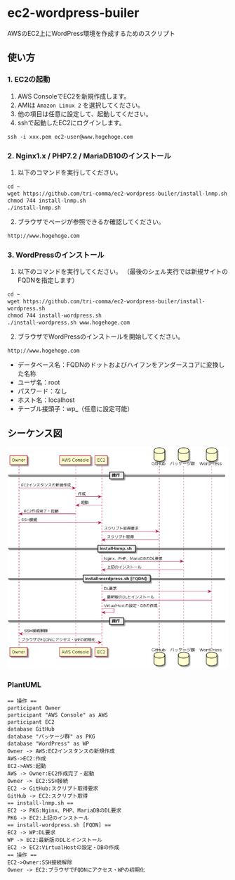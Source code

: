 # ec2-wordpress-builer
AWSのEC2上にWordPress環境を作成するためのスクリプト

## 使い方

### 1. EC2の起動

1. AWS ConsoleでEC2を新規作成します。
1. AMIは `Amazon Linux 2` を選択してください。
1. 他の項目は任意に設定して、起動してください。
1. sshで起動したEC2にログインします。
```
ssh -i xxx.pem ec2-user@www.hogehoge.com
```

### 2. Nginx1.x / PHP7.2 / MariaDB10のインストール

1. 以下のコマンドを実行してください。
```
cd ~
wget https://github.com/tri-comma/ec2-wordpress-builer/install-lnmp.sh
chmod 744 install-lnmp.sh
./install-lnmp.sh
```
2. ブラウザでページが参照できるか確認してください。
```
http://www.hogehoge.com
```

### 3. WordPressのインストール

1. 以下のコマンドを実行してください。
（最後のシェル実行では新規サイトのFQDNを指定します）
```
cd ~
wget https://github.com/tri-comma/ec2-wordpress-builer/install-wordpress.sh
chmod 744 install-wordpress.sh
./install-wordpress.sh www.hogehoge.com
```
2. ブラウザでWordPressのインストールを開始してください。
```
http://www.hogehoge.com
```
- データベース名：FQDNのドットおよびハイフンをアンダースコアに変換した名称
- ユーザ名：root
- パスワード：なし
- ホスト名：localhost
- テーブル接頭子：wp_（任意に設定可能）

## シーケンス図

![図](Sequence_Diagram.png)

### PlantUML

```
== 操作 ==
participant Owner
participant "AWS Console" as AWS
participant EC2
database GitHub
database "パッケージ群" as PKG
database "WordPress" as WP
Owner -> AWS:EC2インスタンスの新規作成
AWS->EC2:作成
EC2->AWS:起動
AWS -> Owner:EC2作成完了・起動
Owner -> EC2:SSH接続
EC2 -> GitHub:スクリプト取得要求
GitHub -> EC2:スクリプト取得
== install-lnmp.sh ==
EC2 -> PKG:Nginx、PHP、MariaDBのDL要求
PKG -> EC2:上記のインストール
== install-wordpress.sh [FQDN] ==
EC2 -> WP:DL要求
WP -> EC2:最新版のDLとインストール
EC2 -> EC2:VirtualHostの設定・DBの作成
== 操作 ==
EC2->Owner:SSH接続解除
Owner -> EC2:ブラウザでFQDNにアクセス・WPの初期化
```


